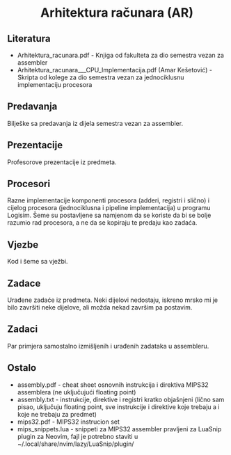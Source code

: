 <h1 style="text-align: center;">Arhitektura računara (AR)</h1>

## Literatura
- Arhitektura_racunara.pdf - Knjiga od fakulteta za dio semestra vezan za assembler 
- Arhitektura_racunara___CPU_Implementacija.pdf (Amar Kešetović) - Skripta od kolege za dio semestra vezan za jednociklusnu implementaciju procesora

## Predavanja
Bilješke sa predavanja iz dijela semestra vezan za assembler.

## Prezentacije
Profesorove prezentacije iz predmeta.

## Procesori
Razne implementacije komponenti procesora (adderi, registri i slično) i cijelog procesora (jednociklusna i pipeline implementacija) u programu Logisim. Šeme su postavljene sa namjenom da se koriste da bi se bolje razumio rad procesora, a ne da se kopiraju te predaju kao zadaća.

## Vjezbe
Kod i šeme sa vježbi.

## Zadace
Urađene zadaće iz predmeta. Neki dijelovi nedostaju, iskreno mrsko mi je bilo završiti neke dijelove, ali možda nekad završim pa postavim.

## Zadaci
Par primjera samostalno izmišljenih i urađenih zadataka u assembleru.

## Ostalo
- assembly.pdf - cheat sheet osnovnih instrukcija i direktiva MIPS32 assemblera (ne uključujući floating point)
- assembly.txt - instrukcije, direktive i registri kratko objašnjeni (lično sam pisao, uključuju floating point, sve instrukcije i direktive koje trebaju a i koje ne trebaju za predmet)
- mips32.pdf - MIPS32 instrucion set
- mips_snippets.lua - snippeti za MIPS32 assembler pravljeni za LuaSnip plugin za Neovim, fajl je potrebno staviti u ~/.local/share/nvim/lazy/LuaSnip/plugin/
